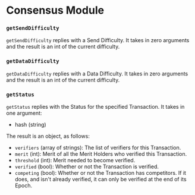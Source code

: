# Consensus Module

### `getSendDifficulty`

`getSendDifficulty` replies with a Send Difficulty. It takes in zero arguments and the result is an int of the current difficulty.

### `getDataDifficulty`

`getDataDifficulty` replies with a Data Difficulty. It takes in zero arguments and the result is an int of the current difficulty.

### `getStatus`

`getStatus` replies with the Status for the specified Transaction. It takes in one argument:
- hash (string)

The result is an object, as follows:
- `verifiers`  (array of strings): The list of verifiers for this Transaction.
- `merit`      (int):              Merit of all the Merit Holders who verified this Transaction.
- `threshold`  (int):              Merit needed to become verified.
- `verified`   (bool):             Whether or not the Transaction is verified.
- `competing`  (bool):             Whether or not the Transaction has competitors. If it does, and isn't already verified, it can only be verified at the end of its Epoch.
